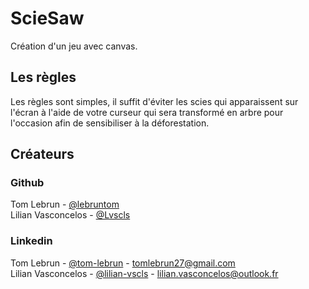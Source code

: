 # ScieSaw

Création d'un jeu avec canvas.

## Les règles

Les règles sont simples, il suffit d'éviter les scies qui apparaissent sur l'écran à l'aide de votre curseur qui sera transformé en arbre pour l'occasion afin de sensibiliser à la déforestation.

## Créateurs

### Github
Tom Lebrun - [@lebruntom](https://github.com/lebruntom)
<br/>
Lilian Vasconcelos - [@Lvscls](https://github.com/Lvscls)
### Linkedin
Tom Lebrun - [@tom-lebrun](https://www.linkedin.com/in/tom-lebrun/) - tomlebrun27@gmail.com
<br/>
Lilian Vasconcelos - [@lilian-vscls](https://www.linkedin.com/in/lilian-vscls/) - lilian.vasconcelos@outlook.fr
